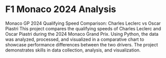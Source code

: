 # F1 Monaco 2024 Analysis
 Monaco GP 2024 Qualifying Speed Comparison: Charles Leclerc vs Oscar Piastri  This project compares the qualifying speeds of Charles Leclerc and Oscar Piastri during the 2024 Monaco Grand Prix. Using Python, the data was analyzed, processed, and visualized in a comparative chart to showcase performance differences between the two drivers. The project demonstrates skills in data collection, analysis, and visualization.
